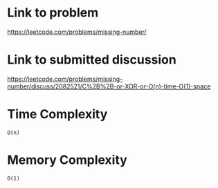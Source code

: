 # Link to problem
https://leetcode.com/problems/missing-number/

# Link to submitted discussion
https://leetcode.com/problems/missing-number/discuss/2082521/C%2B%2B-or-XOR-or-O(n)-time-O(1)-space

# Time Complexity
`O(n)`

# Memory Complexity
`O(1)`
